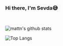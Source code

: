 ### Hi there, I'm Sevda😅

<br/> 

![mattn's github 
stats](https://github-readme-stats.vercel.app/api/top-langs/?username=sevdaimany&layout=compact&theme=material-palenight&langs_count=6&hide=c)

![Top 
Langs](https://github-readme-stats.vercel.app/api?username=sevdaimany&show_icons=true&include_all_commits=true&theme=material-palenight)

